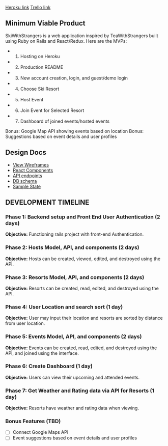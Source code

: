 [Heroku link][heroku]
[Trello link][trello]

[heroku]: https://www.heroku.com/
[trello]: https://trello.com/b/bFP1uT8F/skiwithstrangers

## Minimum Viable Product
SkiWithStrangers is a web application inspired by TeaWithStrangers built using Ruby on Rails and React/Redux. Here are the MVPs:

- 1) Hosting on Heroku
- 2) Production README
- 3) New account creation, login, and guest/demo login
- 4) Choose Ski Resort
- 5) Host Event
- 6) Join Event for Selected Resort
- 7) Dashboard of joined events/hosted events

Bonus: Google Map API showing events based on location
Bonus: Suggestions based on event details and user profiles

## Design Docs
* [View Wireframes][wireframes]
* [React Components][components]
* [API endpoints][api-endpoints]
* [DB schema][schema]
* [Sample State][sample-state]

[wireframes]: docs/wireframes
[components]: docs/component-hierarchy.md
[sample-state]: docs/sample-state.md
[api-endpoints]: docs/api-endpoints.md
[schema]: docs/schema.md

## DEVELOPMENT TIMELINE

### Phase 1: Backend setup and Front End User Authentication (2 days)

**Objective:** Functioning rails project with front-end Authentication.

### Phase 2: Hosts Model, API, and components (2 days)

**Objective:** Hosts can be created, viewed, edited, and destroyed using the API.

### Phase 3: Resorts Model, API, and components (2 days)

**Objective:** Resorts can be created, read, edited, and destroyed using the API.

### Phase 4: User Location and search sort (1 day)

**Objective:** User may input their location and resorts are sorted by distance from user location.

### Phase 5: Events Model, API, and components (2 days)

**Objective:** Events can be created, read, edited, and destroyed using the API, and joined using the interface.

### Phase 6: Create Dashboard (1 day)

**Objective:** Users can view their upcoming and attended events.

### Phase 7: Get Weather and Rating data via API for Resorts (1 day)

**Objective:** Resorts have weather and rating data when viewing.

### Bonus Features (TBD)

- [ ] Connect Google Maps API
- [ ] Event suggestions based on event details and user profiles
